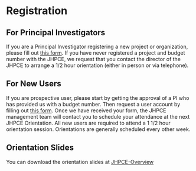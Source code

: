 # Registration

## For Principal Investigators

If you are a Principal Investigator registering a new project or
organization, please fill out [this
form](https://jhpce.jhu.edu/register/project/#form). If you have never
registered a project and budget number with the JHPCE, we request that
you contact the director of the JHPCE to arrange a 1/2 hour
orientation (either in person or via telephone).

## For New Users

If you are prospective user, please start by getting the approval of a
PI who has provided us with a budget number. Then request a user
account by filling out [this
form](https://jhpce.jhu.edu/register/user/).  Once we have received
your form, the JHPCE management team will contact you to schedule your
attendance at the next JHPCE Orientation.  All new users are required
to attend a 1 1/2 hour orientation session. Orientations are generally
scheduled every other week.

## Orientation Slides

You can download the orientation slides at [JHPCE-Overview](/files/JHPCE-Overview-2024-01.pdf)

